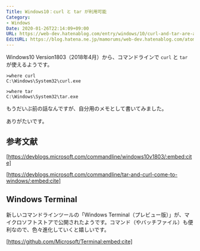 ```yaml
---
Title: Windows10：curl と tar が利用可能
Category:
- Windows
Date: 2020-01-26T22:14:09+09:00
URL: https://web-dev.hatenablog.com/entry/windows/10/curl-and-tar-are-available
EditURL: https://blog.hatena.ne.jp/mamorums/web-dev.hatenablog.com/atom/entry/26006613502970192
---
```


Windows10 Version1803（2018年4月）から、コマンドラインで `curl` と `tar` が使えるようです。

```
>where curl
C:\Windows\System32\curl.exe

>where tar
C:\Windows\System32\tar.exe
```

もうだいぶ前の話なんですが、自分用のメモとして書いてみました。

ありがたいです。


## 参考文献
[https://devblogs.microsoft.com/commandline/windows10v1803/:embed:cite]

[https://devblogs.microsoft.com/commandline/tar-and-curl-come-to-windows/:embed:cite]


## Windows Terminal
新しいコマンドラインツールの「Windows Terminal（プレビュー版）」が、マイクロソフトストアで公開されたようです。コマンド（やバッチファイル）も便利なので、色々進化していくと嬉しいです。

[https://github.com/Microsoft/Terminal:embed:cite]
